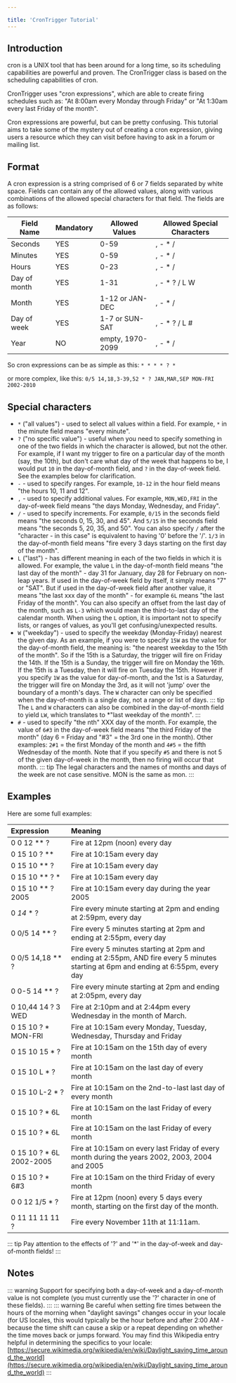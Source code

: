 ```yaml
---

title: 'CronTrigger Tutorial'
---
```


## Introduction

cron is a UNIX tool that has been around for a long time, so its scheduling capabilities are powerful and proven.
The CronTrigger class is based on the scheduling capabilities of cron.

CronTrigger uses "cron expressions", which are able to create firing schedules such as: "At 8:00am every Monday through Friday" or "At 1:30am every last Friday of the month".

Cron expressions are powerful, but can be pretty confusing. This tutorial aims to take some of the mystery out of creating a cron expression,
giving users a resource which they can visit before having to ask in a forum or mailing list.

## Format

A cron expression is a string comprised of 6 or 7 fields separated by white space.
Fields can contain any of the allowed values, along with various combinations of the allowed special characters for that field. The fields are as follows:

| **Field Name**| **Mandatory** | **Allowed Values** | **Allowed Special Characters**  |
|---------------|---------------|-----------------------|-----------------------------------|
| Seconds  | YES   | 0-59      | , - * /       |
| Minutes  | YES   | 0-59     | , - * /       |
| Hours   | YES   | 0-23     | , - * /       |
| Day of month | YES   | 1-31     | , - * ? / L W      |
| Month   | YES   | 1-12 or JAN-DEC  | , - * /       |
| Day of week | YES   | 1-7 or SUN-SAT  | , - * ? / L #      |
| Year   | NO   | empty, 1970-2099  | , - * /       |

So cron expressions can be as simple as this: `* * * * ? *`

or more complex, like this: `0/5 14,18,3-39,52 * ? JAN,MAR,SEP MON-FRI 2002-2010`

## Special characters

* `*` ("all values") - used to select all values within a field. For example, `*` in the minute field means "every minute".
* `?` ("no specific value") - useful when you need to specify something in one of the two fields in which the character is allowed, but not the other.
For example, if I want my trigger to fire on a particular day of the month (say, the 10th), but don't care what day of the week that happens to be,
I would put `10` in the day-of-month field, and `?` in the day-of-week field. See the examples below for clarification.
* `-` - used to specify ranges. For example, `10-12` in the hour field means "the hours 10, 11 and 12".
* `,` - used to specify additional values. For example, `MON,WED,FRI` in the day-of-week field means "the days Monday, Wednesday, and Friday".
* `/` - used to specify increments. For example, `0/15` in the seconds field means "the seconds 0, 15, 30, and 45".
And `5/15` in the seconds field means "the seconds 5, 20, 35, and 50".
You can also specify `/` after the "character - in this case" is equivalent to having '0' before the '/'.
 `1/3` in the day-of-month field means "fire every 3 days starting on the first day of the month".
* `L` ("last") - has different meaning in each of the two fields in which it is allowed.
For example, the value `L` in the day-of-month field means "the last day of the month" - day 31 for January, day 28 for February on non-leap years.
If used in the day-of-week field by itself, it simply means "7" or "SAT". But if used in the day-of-week field after another value, it means "the last xxx day of the month" -
for example `6L` means "the last Friday of the month". You can also specify an offset from the last day of the month, such as `L-3` which
would mean the third-to-last day of the calendar month. When using the `L` option, it is important not to specify lists, or ranges of values,
as you'll get confusing/unexpected results.
* `W` ("weekday") - used to specify the weekday (Monday-Friday) nearest the given day.
As an example, if you were to specify `15W` as the value for the day-of-month field, the meaning is: "the nearest weekday to the 15th of the month".
So if the 15th is a Saturday, the trigger will fire on Friday the 14th. If the 15th is a Sunday, the trigger will fire on Monday the 16th. If the 15th is a Tuesday,
then it will fire on Tuesday the 15th. However if you specify `1W` as the value for day-of-month, and the 1st is a Saturday, the trigger will fire on Monday the 3rd,
as it will not 'jump' over the boundary of a month's days. The `W` character can only be specified when the day-of-month is a single day, not a range or list of days.
::: tip
 The `L` and `W` characters can also be combined in the day-of-month field to yield `LW`, which translates to *"last weekday of the month".
:::
* `#` - used to specify "the nth" XXX day of the month. For example, the value of `6#3` in the day-of-week field means
"the third Friday of the month" (day 6 = Friday and "#3" = the 3rd one in the month).
Other examples: `2#1` = the first Monday of the month and `4#5` = the fifth Wednesday of the month.
Note that if you specify `#5` and there is not 5 of the given day-of-week in the month, then no firing will occur that month.
::: tip
The legal characters and the names of months and days of the week are not case sensitive. MON is the same as mon.
:::

## Examples

Here are some full examples:

| **Expression**    | **Meaning**
|:--------------------------|:----------------------------------------------------------------------|
| 0 0 12 ** ?    | Fire at 12pm (noon) every day|
| 0 15 10 ? **    | Fire at 10:15am every day|
| 0 15 10 ** ?    | Fire at 10:15am every day|
| 0 15 10 ** ? *   | Fire at 10:15am every day|
| 0 15 10 ** ? 2005   | Fire at 10:15am every day during the year 2005|
| 0 *14* * ?    | Fire every minute starting at 2pm and ending at 2:59pm, every day|
| 0 0/5 14 ** ?   | Fire every 5 minutes starting at 2pm and ending at 2:55pm, every day|
| 0 0/5 14,18 ** ?   | Fire every 5 minutes starting at 2pm and ending at 2:55pm, AND fire every 5 minutes starting at 6pm and ending at 6:55pm, every day|
| 0 0-5 14 ** ?   | Fire every minute starting at 2pm and ending at 2:05pm, every day|
| 0 10,44 14 ? 3 WED  | Fire at 2:10pm and at 2:44pm every Wednesday in the month of March.|
| 0 15 10 ? * MON-FRI  | Fire at 10:15am every Monday, Tuesday, Wednesday, Thursday and Friday|
| 0 15 10 15 * ?   | Fire at 10:15am on the 15th day of every month|
| 0 15 10 L * ?    | Fire at 10:15am on the last day of every month|
| 0 15 10 L-2 * ?   | Fire at 10:15am on the 2nd-to-last last day of every month|
| 0 15 10 ? * 6L   | Fire at 10:15am on the last Friday of every month|
| 0 15 10 ? * 6L   | Fire at 10:15am on the last Friday of every month|
| 0 15 10 ? * 6L 2002-2005 | Fire at 10:15am on every last Friday of every month during the years 2002, 2003, 2004 and 2005|
| 0 15 10 ? * 6#3   | Fire at 10:15am on the third Friday of every month|
| 0 0 12 1/5 * ?   | Fire at 12pm (noon) every 5 days every month, starting on the first day of the month.|
| 0 11 11 11 11 ?   | Fire every November 11th at 11:11am.|

::: tip
Pay attention to the effects of '?' and '*' in the day-of-week and day-of-month fields!
:::

## Notes

::: warning
Support for specifying both a day-of-week and a day-of-month value is not complete (you must currently use the '?' character in one of these fields).
:::
::: warning
Be careful when setting fire times between the hours of the morning when "daylight savings" changes occur in your locale (for US locales, this would typically be the hour before and after 2:00 AM - because the time shift can cause a skip or a repeat depending on whether the time moves back or jumps forward. You may find this Wikipedia entry helpful in determining the specifics to your locale:
[https://secure.wikimedia.org/wikipedia/en/wiki/Daylight_saving_time_around_the_world](https://secure.wikimedia.org/wikipedia/en/wiki/Daylight_saving_time_around_the_world)
:::
